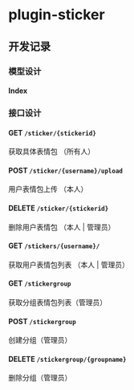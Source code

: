 # plugin-sticker

## 开发记录

### 模型设计

#### Index



### 接口设计

#### GET `/sticker/{stickerid}`
获取具体表情包 （所有人）

#### POST `/sticker/{username}/upload`
用户表情包上传 （本人）
#### DELETE `/sticker/{stickerid}`
删除用户表情包 （本人 | 管理员）

#### GET `/stickers/{username}/`
获取用户表情包列表 （本人 | 管理员）

#### GET `/stickergroup`
获取分组表情包列表（管理员）
#### POST `/stickergroup`
创建分组（管理员）
#### DELETE `/stickergroup/{groupname}`
删除分组（管理员）



